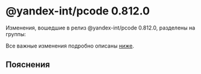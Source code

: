 # @yandex-int/pcode 0.812.0

<!-- ЧЕЛОВЕЧЕСКОЕ ВСТУПЛЕНИЕ -->

Изменения, вошедшие в релиз @yandex-int/pcode 0.812.0, разделены на группы:

Все важные изменения подробно описаны [ниже](#Пояснения).

## Пояснения

